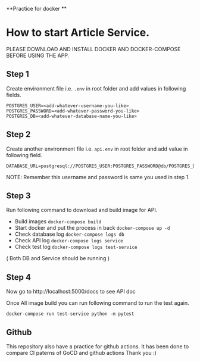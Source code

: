 **Practice for docker **
# How to start Article Service.

PLEASE DOWNLOAD AND INSTALL DOCKER AND DOCKER-COMPOSE BEFORE USING THE APP.


## Step 1
Create environment file i.e. `.env` in root folder and add values in following fields.
```
POSTGRES_USER=<add-whatever-username-you-like>
POSTGRES_PASSWORD=<add-whatever-password-you-like>
POSTGRES_DB=<add-whatever-database-name-you-like>
```

## Step 2
Create another environment file i.e. `api.env` in root folder and add value in following field.
```
DATABASE_URL=postgresql://POSTGRES_USER:POSTGRES_PASSWORD@db/POSTGRES_DB
```
NOTE: Remember this username and password is same you used in step 1.


## Step 3
Run following command to download and build image for API.

- Build images ```docker-compose build```
- Start docker and put the process in back ```docker-compose up -d```
- Check database log ```docker-compose logs db ```
- Check API log ```docker-compose logs service```
- Check test log ```docker-compose logs test-service```

( Both DB and Service should be running )


## Step 4
Now go to http://localhost:5000/docs to see API doc


Once All image build you can run following command to run the test again.
```
docker-compose run test-service python -m pytest
```
## Github
This repository also have a practice for github actions. It has been done to compare CI paterns of GoCD and github actions
Thank you :)
